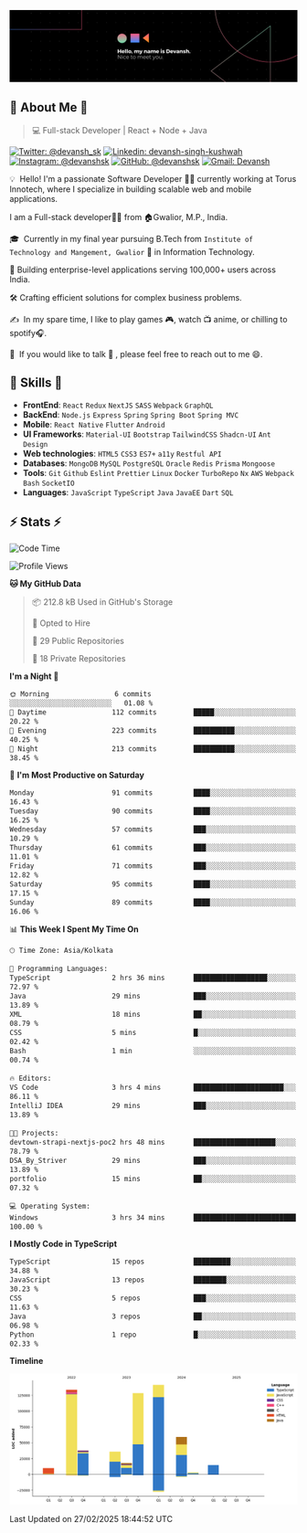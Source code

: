![Banner](./Devansh%20Singh%20Banner.png)

## 👋 About Me 👋

> 💻 Full-stack Developer | React + Node + Java

[![Twitter: @devansh_sk](https://img.shields.io/twitter/follow/devansh_sk?style=social)](https://twitter.com/devansh_sk)
[![Linkedin: devansh-singh-kushwah](https://img.shields.io/badge/-Devansh%20Singh%20Kushwah-blue?style=flat-square&logo=Linkedin&logoColor=white&link=https://www.linkedin.com/in/devanshsk/)](https://www.linkedin.com/in/devanshsk/)
[![Instagram: @devanshsk](https://img.shields.io/badge/-devanshsk-E4405F?style=flat-square&logo=instagram&logoColor=white)](https://instagram.com/devanshsk)
[![GitHub: @devanshsk](https://img.shields.io/github/followers/devanshsk?label=follow&style=social)](https://github.com/devanshsk)
[![Gmail: Devansh](https://img.shields.io/badge/Gmail-D14836?style=flat-square&logo=gmail&logoColor=white)](mailto:work.devanshsk@gmail.com)

💡 &nbsp;Hello! I'm a passionate Software Developer 🧑‍💻 currently working at Torus Innotech, where I specialize in building scalable web and mobile applications.

I am a Full-stack developer🧑‍💻 from 🏠Gwalior, M.P., India.

🎓 &nbsp;Currently in my final year pursuing B.Tech from `Institute of Technology and Mangement, Gwalior` 🏫 in Information Technology.

💼 Building enterprise-level applications serving 100,000+ users across India.

🛠️ Crafting efficient solutions for complex business problems.

✍️ &nbsp;In my spare time, I like to play games 🎮, watch 📺 anime, or chilling to spotify🎧.

💬 &nbsp;If you would like to talk 👋 , please feel free to reach out to me 😄.

##  🎉 Skills  🎉
- **FrontEnd**: `React` `Redux` `NextJS` `SASS` `Webpack` `GraphQL`
- **BackEnd**: `Node.js` `Express` `Spring` `Spring Boot` `Spring MVC`
- **Mobile**: `React Native` `Flutter` `Android` 
- **UI Frameworks**: `Material-UI` `Bootstrap` `TailwindCSS` `Shadcn-UI` `Ant Design`
- **Web technologies**: `HTML5` `CSS3` `ES7+` `a11y` `Restful API` 
- **Databases**: `MongoDB` `MySQL` `PostgreSQL` `Oracle` `Redis` `Prisma` `Mongoose`
- **Tools**: `Git` `Github` `Eslint` `Prettier` `Linux` `Docker` `TurboRepo` `Nx` `AWS` `Webpack` `Bash` `SocketIO`
- **Languages**: `JavaScript` `TypeScript` `Java` `JavaEE` `Dart` `SQL`

## ⚡ Stats ⚡
<!--START_SECTION:waka-->
![Code Time](http://img.shields.io/badge/Code%20Time-364%20hrs%2038%20mins-blue)

![Profile Views](http://img.shields.io/badge/Profile%20Views-0-blue)

**🐱 My GitHub Data** 

> 📦 212.8 kB Used in GitHub's Storage 
 > 
> 💼 Opted to Hire
 > 
> 📜 29 Public Repositories 
 > 
> 🔑 18 Private Repositories 
 > 
**I'm a Night 🦉** 

```text
🌞 Morning                6 commits           ░░░░░░░░░░░░░░░░░░░░░░░░░   01.08 % 
🌆 Daytime                112 commits         █████░░░░░░░░░░░░░░░░░░░░   20.22 % 
🌃 Evening                223 commits         ██████████░░░░░░░░░░░░░░░   40.25 % 
🌙 Night                  213 commits         ██████████░░░░░░░░░░░░░░░   38.45 % 
```
📅 **I'm Most Productive on Saturday** 

```text
Monday                   91 commits          ████░░░░░░░░░░░░░░░░░░░░░   16.43 % 
Tuesday                  90 commits          ████░░░░░░░░░░░░░░░░░░░░░   16.25 % 
Wednesday                57 commits          ███░░░░░░░░░░░░░░░░░░░░░░   10.29 % 
Thursday                 61 commits          ███░░░░░░░░░░░░░░░░░░░░░░   11.01 % 
Friday                   71 commits          ███░░░░░░░░░░░░░░░░░░░░░░   12.82 % 
Saturday                 95 commits          ████░░░░░░░░░░░░░░░░░░░░░   17.15 % 
Sunday                   89 commits          ████░░░░░░░░░░░░░░░░░░░░░   16.06 % 
```


📊 **This Week I Spent My Time On** 

```text
🕑︎ Time Zone: Asia/Kolkata

💬 Programming Languages: 
TypeScript               2 hrs 36 mins       ██████████████████░░░░░░░   72.97 % 
Java                     29 mins             ███░░░░░░░░░░░░░░░░░░░░░░   13.89 % 
XML                      18 mins             ██░░░░░░░░░░░░░░░░░░░░░░░   08.79 % 
CSS                      5 mins              █░░░░░░░░░░░░░░░░░░░░░░░░   02.42 % 
Bash                     1 min               ░░░░░░░░░░░░░░░░░░░░░░░░░   00.74 % 

🔥 Editors: 
VS Code                  3 hrs 4 mins        ██████████████████████░░░   86.11 % 
IntelliJ IDEA            29 mins             ███░░░░░░░░░░░░░░░░░░░░░░   13.89 % 

🐱‍💻 Projects: 
devtown-strapi-nextjs-poc2 hrs 48 mins       ████████████████████░░░░░   78.79 % 
DSA_By_Striver           29 mins             ███░░░░░░░░░░░░░░░░░░░░░░   13.89 % 
portfolio                15 mins             ██░░░░░░░░░░░░░░░░░░░░░░░   07.32 % 

💻 Operating System: 
Windows                  3 hrs 34 mins       █████████████████████████   100.00 % 
```

**I Mostly Code in TypeScript** 

```text
TypeScript               15 repos            █████████░░░░░░░░░░░░░░░░   34.88 % 
JavaScript               13 repos            ████████░░░░░░░░░░░░░░░░░   30.23 % 
CSS                      5 repos             ███░░░░░░░░░░░░░░░░░░░░░░   11.63 % 
Java                     3 repos             ██░░░░░░░░░░░░░░░░░░░░░░░   06.98 % 
Python                   1 repo              █░░░░░░░░░░░░░░░░░░░░░░░░   02.33 % 
```



**Timeline**

![Lines of Code chart](https://raw.githubusercontent.com/DevanshSK/DevanshSK/main/assets/bar_graph.png)


 Last Updated on 27/02/2025 18:44:52 UTC
<!--END_SECTION:waka-->
